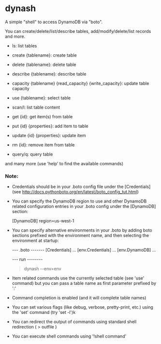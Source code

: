 dynash
======

A simple "shell" to access DynamoDB via "boto".

You can create/delete/list/describe tables, add/modify/delete/list records and more.

- ls: list tables

- create {tablename}: create table

- delete {tablename}: delete table

- describe {tablename}: describe table

- capacity {tablename} {read_capacity} {write_capacity}: update table capacity

- use {tablename}: select table

- scan/l: list table content

- get {id}: get item(s) from table

- put {id} {properties}: add item to table

- update {id} {properties}: update item

- rm {id}: remove item from table

- query/q: query table 

and many more (use 'help' to find the available commands)

### Note:

- Credentials should be in your .boto config file under the [Credentials] (see http://docs.pythonboto.org/en/latest/boto_config_tut.html)

- You can specify the DynamoDB region to use and other DynamoDB related configuration entries in your .boto config under the [DynamoDB] section:

    [DynamoDB]
    region=us-west-1

- You can specify alternative environments in your .boto by adding boto sections prefixed with the environment name, and then selecting the environment at startup:

    --- .boto -------
    [Credentials]
      ...
    [env.Credentials]
      ...
    [env.DynamoDB]
      ...

    --- run --------
    > dynash --env=env

- Item related commands use the currently selected table (see 'use' command) but you can pass a table name as first parameter prefixed by ':'
 
- Command completion is enabled (and it will complete table names)

- You can set various flags (like debug, verbose, pretty-print, etc.) using the 'set' command (try 'set -l')k

- You can redirect the output of commands using standard shell redirection ( > outfile )

- You can execute shell commands using '!shell command'

